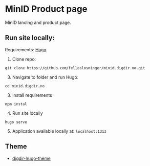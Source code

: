 # MinID Product page

MinID landing and product page.

## Run site locally:

Requirements: [Hugo](https://gohugo.io/) 

1. Clone repo: 
```shell
git clone https://github.com/felleslosninger/minid.digdir.no.git
```

3. Navigate to folder and run Hugo:
```shell
cd minid.digdir.no
```

3. Install requirements
```shell
npm instal
```

4. Run site locally
```shell
hugo serve
```

5. Application available locally at: `localhost:1313`

## Theme
- [digdir-hugo-theme](https://github.com/felleslosninger/digdir-hugo-theme)
